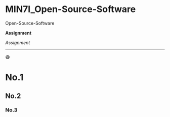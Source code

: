 # MIN7I_Open-Source-Software
Open-Source-Software

__Assignment__  

*Assignment*  
***
:smile:  

<h1> No.1
<h2> No.2
<h3> No.3
